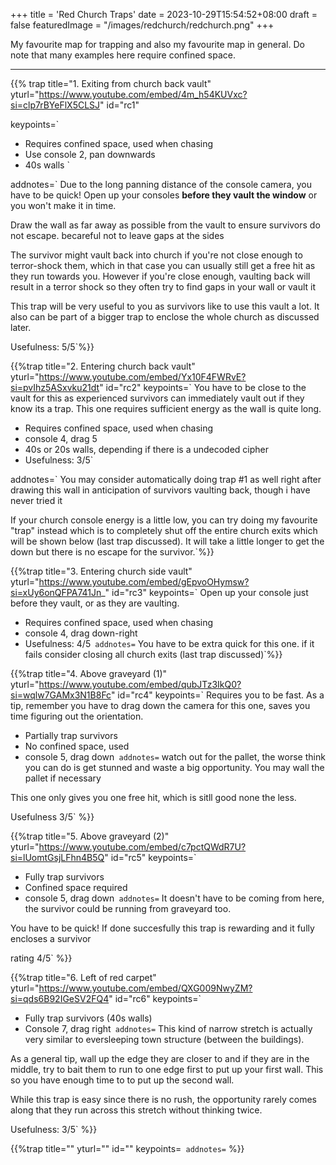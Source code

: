 +++
title = 'Red Church Traps'
date = 2023-10-29T15:54:52+08:00
draft = false
featuredImage = "/images/redchurch/redchurch.png"
+++

<p class="lead">
My favourite map for trapping and also my favourite map in general. Do note that many examples here require confined space.
</p>

---

{{% trap 
title="1. Exiting from church back vault"
yturl="https://www.youtube.com/embed/4m_h54KUVxc?si=clp7rBYeFlX5CLSJ"
id="rc1"

keypoints=`
- Requires confined space, used when chasing
- Use console 2, pan downwards
- 40s walls `

addnotes=`
Due to the long panning distance of the console camera, you have to be quick! Open up your consoles **before they vault the window** or you won't make it in time.

Draw the wall as far away as possible from the vault to ensure survivors do not escape. becareful not to leave gaps at the sides

The survivor might vault back into church if you're not close enough to terror-shock them, which in that case you can usually still get a free hit as they run towards you. However if you're close enough, vaulting back will result in a terror shock so they often try to find gaps in your wall or vault it

This trap will be very useful to you as survivors like to use this vault a lot. It also can be part of a bigger trap to enclose the whole church as discussed later.

Usefulness: 5/5`%}}




{{%trap
title="2. Entering church back vault"
yturl="https://www.youtube.com/embed/Yx10F4FWRvE?si=pvIhz5ASxvku21dt"
id="rc2"
keypoints=`
You have to be close to the vault for this as experienced survivors can immediately vault out if they know its a trap. This one requires sufficient energy as the wall is quite long.


- Requires confined space, used when chasing
- console 4, drag 5
- 40s or 20s walls, depending if there is a undecoded cipher 
- Usefulness: 3/5`

addnotes=`
You may consider automatically doing trap #1 as well right after drawing this wall in anticipation of survivors vaulting back, though i have never tried it

If your church console energy is a little low, you can try doing my favourite "trap" instead which is to completely shut off the entire church exits which will be shown below (last trap discussed). It will take a little longer to get the down but there is no escape for the survivor.`%}}



{{%trap
title="3. Entering church side vault"
yturl="https://www.youtube.com/embed/gEpvoOHymsw?si=xUy6onQFPA741Jn_"
id="rc3"
keypoints=`
Open up your console just before they vault, or as they are vaulting.

- Requires confined space, used when chasing
- console 4, drag down-right 
- Usefulness: 4/5`
addnotes=`
You have to be extra quick for this one. if it fails consider closing all church exits (last trap discussed)`%}}


{{%trap
title="4. Above graveyard (1)"
yturl="https://www.youtube.com/embed/qubJTz3IkQ0?si=wqlw7GAMx3N1B8Fc"
id="rc4"
keypoints=`
Requires you to be fast. As a tip, remember you have to drag down the camera for this one, saves you time figuring out the orientation.

- Partially trap survivors
- No confined space, used
- console 5, drag down`
addnotes=`
watch out for the pallet, the worse think you can do is get stunned and waste a big opportunity. You may wall the pallet if necessary

This one only gives you one free hit, which is sitll good none the less.

Usefulness 3/5`
%}}


{{%trap
title="5. Above graveyard (2)"
yturl="https://www.youtube.com/embed/c7pctQWdR7U?si=lUomtGsjLFhn4B5Q"
id="rc5"
keypoints=`
- Fully trap survivors
- Confined space required
- console 5, drag down`
addnotes=`
It doesn't have to be coming from here, the survivor could be running from graveyard too.

You have to be quick! If done succesfully this trap is rewarding and it fully encloses a survivor

rating 4/5`
%}}

{{%trap
title="6. Left of red carpet"
yturl="https://www.youtube.com/embed/QXG009NwyZM?si=qds6B92IGeSV2FQ4"
id="rc6"
keypoints=`
- Fully trap survivors (40s walls)
- Console 7, drag right`
addnotes=`
This kind of narrow stretch is actually very similar to eversleeping town structure (between the buildings).

As a general tip, wall up the edge they are closer to and if they are in the middle, try to bait them to run to one edge first to put up your first wall. This so you have enough time to to put up the second wall.
 
While this trap is easy since there is no rush, the opportunity rarely comes along that they run across this stretch without thinking twice.

Usefulness: 3/5`
%}}

{{%trap
title=""
yturl=""
id=""
keypoints=``
addnotes=``
%}}